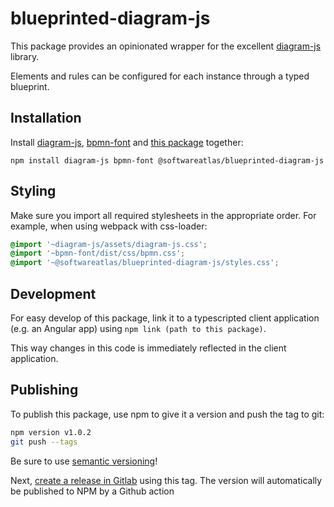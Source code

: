 # blueprinted-diagram-js

This package provides an opinionated wrapper for the excellent [diagram-js](https://github.com/bpmn-io/diagram-js) library.

Elements and rules can be configured for each instance through a typed blueprint.

## Installation

Install [diagram-js](https://www.npmjs.com/package/diagram-js), [bpmn-font](https://www.npmjs.com/package/bpmn-font) and [this package](https://www.npmjs.com/package/@softwareatlas/blueprinted-diagram-js) together:

```
npm install diagram-js bpmn-font @softwareatlas/blueprinted-diagram-js
```

## Styling

Make sure you import all required stylesheets in the appropriate order. For example, when using webpack with css-loader:

```css
@import '~diagram-js/assets/diagram-js.css';
@import '~bpmn-font/dist/css/bpmn.css';
@import '~@softwareatlas/blueprinted-diagram-js/styles.css';
```

## Development

For easy develop of this package, link it to a typescripted client application (e.g. an Angular app) using `npm link (path to this package)`.

This way changes in this code is immediately reflected in the client application.

## Publishing

To publish this package, use npm to give it a version and push the tag to git:

```bash
npm version v1.0.2
git push --tags
```

Be sure to use [semantic versioning](https://semver.org)!

Next, [create a release in Gitlab](https://github.com/ljwboschker/blueprinted-diagram-js/releases) using this tag. The version will automatically be published to NPM by a Github action
